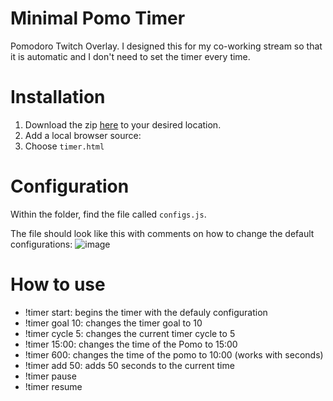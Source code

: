 # Minimal Pomo Timer
 Pomodoro Twitch Overlay. I designed this for my co-working stream so that it is automatic and I don't need to set the timer every time.
 
# Installation
1. Download the zip [here]() to your desired location.
2. Add a local browser source:
3. Choose `timer.html`

# Configuration
Within the folder, find the file called `configs.js`.

The file should look like this with comments on how to change the default configurations:
![image](https://user-images.githubusercontent.com/35163331/165657486-a4660bdf-41e9-4baa-99a4-9aba595e6df6.png)

# How to use
- !timer start: begins the timer with the defauly configuration
- !timer goal 10: changes the timer goal to 10
- !timer cycle 5: changes the current timer cycle to 5
- !timer 15:00: changes the time of the Pomo to 15:00
- !timer 600: changes the time of the pomo to 10:00 (works with seconds)
- !timer add 50: adds 50 seconds to the current time
- !timer pause
- !timer resume
